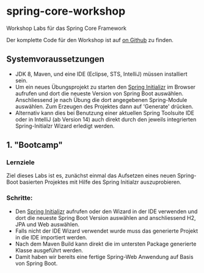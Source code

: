 # spring-core-workshop
Workshop Labs für das Spring Core Framework

Der komplette Code für den Workshop ist auf [on Github](http://github.com/andifalk/spring-core-workshop) zu finden.

## Systemvoraussetzungen  

- JDK 8, Maven, und eine IDE (Eclipse, STS, IntelliJ) müssen installiert sein.
- Um ein neues Übungsprojekt zu starten den [Spring Initializr](http://start.spring.io) im Browser aufrufen und dort die neueste Version von Spring Boot auswählen. Anschliessend je nach Übung die dort angegebenen Spring-Module auswählen. Zum Erzeugen des Projektes dann auf 'Generate' drücken.
- Alternativ kann dies bei Benutzung einer aktuellen Spring Toolsuite IDE oder in IntelliJ (ab Version 14) auch direkt durch den jeweils integrierten Spring-Initialzr Wizard erledigt werden. 

## 1. "Bootcamp"

### Lernziele
Ziel dieses Labs ist es, zunächst einmal das Aufsetzen eines neuen Spring-Boot basierten Projektes mit Hilfe des Spring Initialzr auszuprobieren.

### Schritte:
- Den [Spring Initializr](http://start.spring.io) aufrufen oder den Wizard in der IDE verwenden und dort die neueste Spring Boot Version auswählen and anschliessend H2, JPA und Web auswählen.
- Falls nicht der IDE Wizard verwendet wurde muss das generierte Projekt in die IDE importiert werden.
- Nach dem Maven Build kann direkt die im untersten Package generierte Klasse ausgeführt werden.
- Damit haben wir bereits eine fertige Spring-Web Anwendung auf Basis von Spring Boot.

